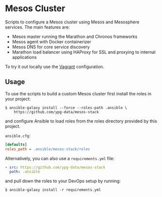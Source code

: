# Mesos Cluster

Scripts to configure a Mesos cluster using Mesos and Mesosphere services.
The main features are:

 - Mesos master running the Marathon and Chronos frameworks
 - Mesos agent with Docker containerizer
 - Mesos DNS for core service discovery
 - Marathon load balancer using HAProxy for SSL and proxying to internal
   applications

To try it out locally use the [Vagrant](vagrant/README.md) configuration.

## Usage

To use the scripts to build a custom Mesos cluster first install the roles in
your project:

    $ ansible-galaxy install --force --roles-path .ansible \
        https://github.com/ypg-data/mesos-stack

and configure Ansible to load roles from the roles directory provided by this
project.

`ansible.cfg`:
```ini
[defaults]
roles_path = .ansible/mesos-stack/roles
```

Alternatively, you can also use a `requirements.yml` file:

```yaml
- src: https://github.com/ypg-data/mesos-stack
  path: .ansible
```

and pull down the roles to your DevOps setup by running:

    $ ansible-galaxy install -r requirements.yml
